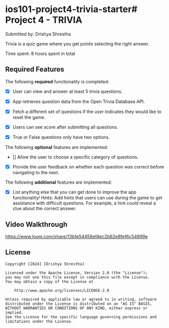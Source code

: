 # ios101-project4-trivia-starter# Project 4 - TRIVIA

Submitted by: Drishya Shrestha

Trivia is a quiz game where you get points selecting the right answer.

Time spent: 8 hours spent in total

## Required Features

The following **required** functionality is completed:

- [x] User can view and answer at least 5 trivia questions.
- [X] App retrieves question data from the Open Trivia Database API.
- [x] Fetch a different set of questions if the user indicates they would like to reset the game.
- [X] Users can see score after submitting all questions.
- [x] True or False questions only have two options.


The following **optional** features are implemented:

  
- [] Allow the user to choose a specific category of questions.
- [X] Provide the user feedback on whether each question was correct before navigating to the next.

The following **additional** features are implemented:

- [X] List anything else that you can get done to improve the app functionality!
Hints: Add  hints that users can use during the game to get assistance with difficult questions. For example, a hint could reveal a clue about the correct answer.
## Video Walkthrough
https://www.loom.com/share/13b1e54458ef4ec2b62e8fef6c54899e






## License

    Copyright [2024] [Drishya Shrestha]

    Licensed under the Apache License, Version 2.0 (the "License");
    you may not use this file except in compliance with the License.
    You may obtain a copy of the License at

        http://www.apache.org/licenses/LICENSE-2.0

    Unless required by applicable law or agreed to in writing, software
    distributed under the License is distributed on an "AS IS" BASIS,
    WITHOUT WARRANTIES OR CONDITIONS OF ANY KIND, either express or implied.
    See the License for the specific language governing permissions and
    limitations under the License.
